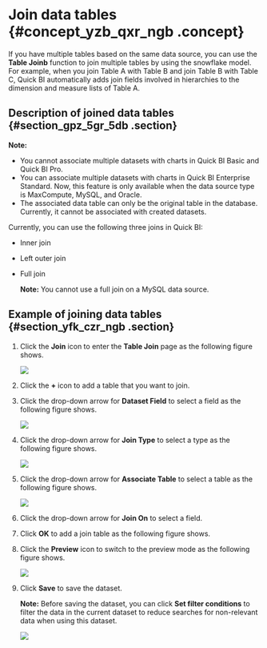 # Join data tables {#concept_yzb_qxr_ngb .concept}

If you have multiple tables based on the same data source, you can use the **Table Joinb** function to join multiple tables by using the snowflake model. For example, when you join Table A with Table B and join Table B with Table C, Quick BI automatically adds join fields involved in hierarchies to the dimension and measure lists of Table A.

## Description of joined data tables {#section_gpz_5gr_5db .section}

**Note:** 

-   You cannot associate multiple datasets with charts in Quick BI Basic and Quick BI Pro.
-   You can associate multiple datasets with charts in Quick BI Enterprise Standard. Now, this feature is only available when the data source type is MaxCompute, MySQL, and Oracle.
-   The associated data table can only be the original table in the database. Currently, it cannot be associated with created datasets.

Currently, you can use the following three joins in Quick BI:

-   Inner join
-   Left outer join
-   Full join

    **Note:** You cannot use a full join on a MySQL data source.


## Example of joining data tables {#section_yfk_czr_ngb .section}

1.  Click the **Join** icon to enter the **Table Join** page as the following figure shows.

    ![](http://static-aliyun-doc.oss-cn-hangzhou.aliyuncs.com/assets/img/116859/155806022537882_en-US.png)

2.  Click the **+** icon to add a table that you want to join.
3.  Click the drop-down arrow for **Dataset Field** to select a field as the following figure shows.

    ![](images/34000_en-US.png)

4.  Click the drop-down arrow for **Join Type** to select a type as the following figure shows.

    ![](http://static-aliyun-doc.oss-cn-hangzhou.aliyuncs.com/assets/img/9093/15580602256892_en-US.png)

5.  Click the drop-down arrow for **Associate Table** to select a table as the following figure shows.

    ![](images/34003_en-US.png)

6.  Click the drop-down arrow for **Join On** to select a field.
7.  Click **OK** to add a join table as the following figure shows.
8.  Click the **Preview** icon to switch to the preview mode as the following figure shows.

    ![](images/37883_en-US.png)

9.  Click **Save** to save the dataset.

    **Note:** Before saving the dataset, you can click **Set filter conditions** to filter the data in the current dataset to reduce searches for non-relevant data when using this dataset.

    ![](images/37886_en-US.png)


